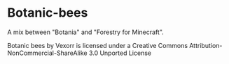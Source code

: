 Botanic-bees
============

A mix between "Botania" and "Forestry for Minecraft". 



Botanic bees by Vexorr is licensed under a Creative Commons Attribution-NonCommercial-ShareAlike 3.0 Unported License
